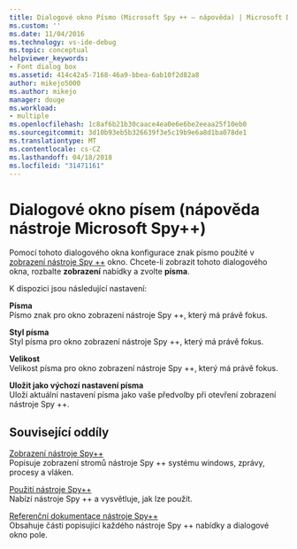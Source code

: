 ```yaml
---
title: Dialogové okno Písmo (Microsoft Spy ++ – nápověda) | Microsoft Docs
ms.custom: ''
ms.date: 11/04/2016
ms.technology: vs-ide-debug
ms.topic: conceptual
helpviewer_keywords:
- Font dialog box
ms.assetid: 414c42a5-7168-46a9-bbea-6ab10f2d82a8
author: mikejo5000
ms.author: mikejo
manager: douge
ms.workload:
- multiple
ms.openlocfilehash: 1c8af6b21b30caace4ea0e6e6be2eeaa25f10eb0
ms.sourcegitcommit: 3d10b93eb5b326639f3e5c19b9e6a8d1ba078de1
ms.translationtype: MT
ms.contentlocale: cs-CZ
ms.lasthandoff: 04/18/2018
ms.locfileid: "31471161"
---
```

# <a name="font-dialog-box-microsoft-spy-help"></a>Dialogové okno písem (nápověda nástroje Microsoft Spy++)
Pomocí tohoto dialogového okna konfigurace znak písmo použité v [zobrazení nástroje Spy ++](../debugger/spy-increment-views.md) okno. Chcete-li zobrazit tohoto dialogového okna, rozbalte **zobrazení** nabídky a zvolte **písma**.  
  
 K dispozici jsou následující nastavení:  
  
 **Písma**  
 Písmo znak pro okno zobrazení nástroje Spy ++, který má právě fokus.  
  
 **Styl písma**  
 Styl písma pro okno zobrazení nástroje Spy ++, který má právě fokus.  
  
 **Velikost**  
 Velikost písma pro okno zobrazení nástroje Spy ++, který má právě fokus.  
  
 **Uložit jako výchozí nastavení písma**  
 Uloží aktuální nastavení písma jako vaše předvolby při otevření zobrazení nástroje Spy ++.  
  
## <a name="related-sections"></a>Související oddíly  
 [Zobrazení nástroje Spy++](../debugger/spy-increment-views.md)  
 Popisuje zobrazení stromů nástroje Spy ++ systému windows, zprávy, procesy a vláken.  
  
 [Použití nástroje Spy++](../debugger/using-spy-increment.md)  
 Nabízí nástroje Spy ++ a vysvětluje, jak lze použít.  
  
 [Referenční dokumentace nástroje Spy++](../debugger/spy-increment-reference.md)  
 Obsahuje části popisující každého nástroje Spy ++ nabídky a dialogové okno pole.